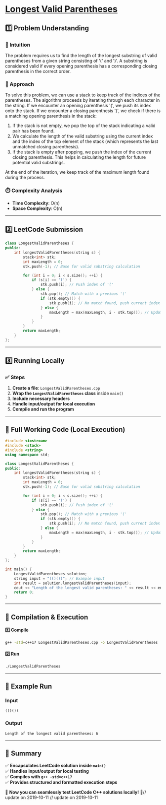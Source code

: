 # **[Longest Valid Parentheses](https://leetcode.com/problems/longest-valid-parentheses/description/)**  

## **1️⃣ Problem Understanding**  
### **📌 Intuition**  
The problem requires us to find the length of the longest substring of valid parentheses from a given string consisting of '(' and ')'. A substring is considered valid if every opening parenthesis has a corresponding closing parenthesis in the correct order. 

### **🚀 Approach**  
To solve this problem, we can use a stack to keep track of the indices of the parentheses. The algorithm proceeds by iterating through each character in the string. If we encounter an opening parenthesis '(', we push its index onto the stack. If we encounter a closing parenthesis ')', we check if there is a matching opening parenthesis in the stack:

1. If the stack is not empty, we pop the top of the stack indicating a valid pair has been found.
2. We calculate the length of the valid substring using the current index and the index of the top element of the stack (which represents the last unmatched closing parenthesis).
3. If the stack is empty after popping, we push the index of the current closing parenthesis. This helps in calculating the length for future potential valid substrings.

At the end of the iteration, we keep track of the maximum length found during the process.

### **⏱️ Complexity Analysis**  
- **Time Complexity**: O(n)  
- **Space Complexity**: O(n)  

---  

## **2️⃣ LeetCode Submission**  
```cpp
class LongestValidParentheses {
public:
    int longestValidParentheses(string s) {
        stack<int> stk;
        int maxLength = 0;
        stk.push(-1); // Base for valid substring calculation

        for (int i = 0; i < s.size(); ++i) {
            if (s[i] == '(') {
                stk.push(i); // Push index of '('
            } else {
                stk.pop(); // Match with a previous '('
                if (stk.empty()) {
                    stk.push(i); // No match found, push current index
                } else {
                    maxLength = max(maxLength, i - stk.top()); // Update maxLength
                }
            }
        }
        return maxLength;
    }
};
```  

---  

## **3️⃣ Running Locally**  
### **✅ Steps**  
1. **Create a file**: `LongestValidParentheses.cpp`  
2. **Wrap the `LongestValidParentheses` class** inside `main()`  
3. **Include necessary headers**  
4. **Handle input/output for local execution**  
5. **Compile and run the program**  

---  

## **📝 Full Working Code (Local Execution)**  
```cpp
#include <iostream>
#include <stack>
#include <string>
using namespace std;

class LongestValidParentheses {
public:
    int longestValidParentheses(string s) {
        stack<int> stk;
        int maxLength = 0;
        stk.push(-1); // Base for valid substring calculation

        for (int i = 0; i < s.size(); ++i) {
            if (s[i] == '(') {
                stk.push(i); // Push index of '('
            } else {
                stk.pop(); // Match with a previous '('
                if (stk.empty()) {
                    stk.push(i); // No match found, push current index
                } else {
                    maxLength = max(maxLength, i - stk.top()); // Update maxLength
                }
            }
        }
        return maxLength;
    }
};

int main() {
    LongestValidParentheses solution;
    string input = "(()())"; // Example input
    int result = solution.longestValidParentheses(input);
    cout << "Length of the longest valid parentheses: " << result << endl; // Expected output: 6
    return 0;
}
```  

---  

## **🔧 Compilation & Execution**  
#### **1️⃣ Compile**  
```bash
g++ -std=c++17 LongestValidParentheses.cpp -o LongestValidParentheses
```  

#### **2️⃣ Run**  
```bash
./LongestValidParentheses
```  

---  

## **🎯 Example Run**  
### **Input**  
```
(()())
```  
### **Output**  
```
Length of the longest valid parentheses: 6
```  

---  

## **📌 Summary**  
✅ **Encapsulates LeetCode solution inside `main()`**  
✅ **Handles input/output for local testing**  
✅ **Compiles with `g++ -std=c++17`**  
✅ **Provides structured and formatted execution steps**  

🚀 **Now you can seamlessly test LeetCode C++ solutions locally!** 🚀// update on 2019-10-11
// update on 2019-10-11
